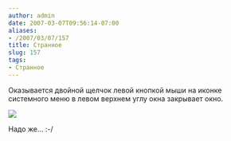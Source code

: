 ```yaml
---
author: admin
date: 2007-03-07T09:56:14-07:00
aliases:
- /2007/03/07/157
title: Странное
slug: 157
tags:
- Странное
---
```


Оказывается двойной щелчок левой кнопкой мыши на иконке системного меню в левом верхнем углу окна закрывает окно. 

![](/2007/03/dblclick.png)

Надо же... :-/
